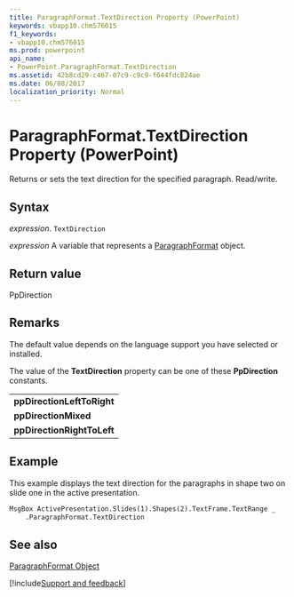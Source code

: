 ```yaml
---
title: ParagraphFormat.TextDirection Property (PowerPoint)
keywords: vbapp10.chm576015
f1_keywords:
- vbapp10.chm576015
ms.prod: powerpoint
api_name:
- PowerPoint.ParagraphFormat.TextDirection
ms.assetid: 42b8cd29-c467-07c9-c9c9-f644fdc824ae
ms.date: 06/08/2017
localization_priority: Normal
---
```



# ParagraphFormat.TextDirection Property (PowerPoint)

Returns or sets the text direction for the specified paragraph. Read/write.


## Syntax

 _expression_. `TextDirection`

 _expression_ A variable that represents a [ParagraphFormat](./PowerPoint.ParagraphFormat.md) object.


## Return value

PpDirection


## Remarks

The default value depends on the language support you have selected or installed.

The value of the  **TextDirection** property can be one of these **PpDirection** constants.


||
|:-----|
|**ppDirectionLeftToRight**|
|**ppDirectionMixed**|
|**ppDirectionRightToLeft**|

## Example

This example displays the text direction for the paragraphs in shape two on slide one in the active presentation.


```vb
MsgBox ActivePresentation.Slides(1).Shapes(2).TextFrame.TextRange _
    .ParagraphFormat.TextDirection
```


## See also


[ParagraphFormat Object](PowerPoint.ParagraphFormat.md)

[!include[Support and feedback](~/includes/feedback-boilerplate.md)]
